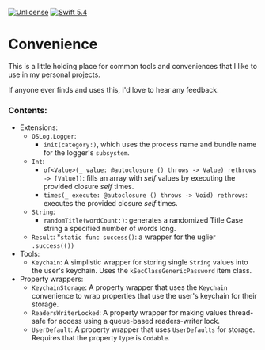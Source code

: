 [![Unlicense](https://img.shields.io/badge/license-Unlicense-brightgreen)](https://unlicense.org)
[![Swift 5.4](https://img.shields.io/badge/Swift-5.4-blue)](https://swift.org)

# Convenience

This is a little holding place for common tools and conveniences that I like to use in my personal projects.

If anyone ever finds and uses this, I'd love to hear any feedback.

### Contents:

* Extensions:
    * `OSLog.Logger`:
        * `init(category:)`, which uses the process name and bundle name for the logger's `subsystem`.
    * `Int`:
        * `of<Value>(_ value: @autoclosure () throws -> Value) rethrows -> [Value])`: fills an array with _self_ values by executing the provided closure _self_ times.
        * `times(_ execute: @autoclosure () throws -> Void) rethrows`: executes the provided closure _self_ times.
    * `String`:
        * `randomTitle(wordCount:)`: generates a randomized Title Case string a specified number of words long.
    * `Result`:
        *`static func success()`: a wrapper for the uglier `.success(())`
* Tools:
    * `Keychain`: A simplistic wrapper for storing single `String` values into the user's keychain. Uses the `kSecClassGenericPassword` item class.
* Property wrappers:
    * `KeychainStorage`: A property wrapper that uses the `Keychain` convenience to wrap properties that use the user's keychain for their storage.
    * `ReadersWriterLocked`: A property wrapper for making values thread-safe for access using a queue-based readers-writer lock.
    * `UserDefault`: A property wrapper that uses `UserDefaults` for storage. Requires that the property type is `Codable`.
